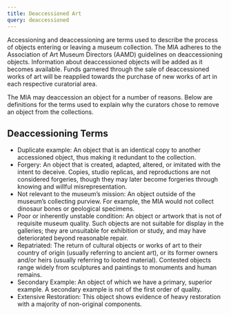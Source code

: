 ```yaml
---
title: Deaccessioned Art
query: deaccessioned
---
```


Accessioning and deaccessioning are terms used to describe the process of objects entering or leaving a museum collection. The MIA adheres to the Association of Art Museum Directors (AAMD) guidelines on deaccessioning objects. Information about deaccessioned objects will be added as it becomes available. Funds garnered through the sale of deaccessioned works of art will be reapplied towards the purchase of new works of art in each respective curatorial area.

The MIA may deaccession an object for a number of reasons. Below are definitions for the terms used to explain why the curators chose to remove an object from the collections.  

## Deaccessioning Terms

* Duplicate example:  An object that is an identical copy to another accessioned object, thus making it redundant to the collection.
* Forgery:   An object that is created, adapted, altered, or imitated with the intent to deceive. Copies, studio replicas, and reproductions are not considered forgeries, though they may later become forgeries through knowing and willful misrepresentation.
* Not relevant to the museum’s mission: An object outside of the museum’s collecting purview. For example, the MIA would not collect dinosaur bones or geological specimens.
* Poor or inherently unstable condition: An object or artwork that is not of requisite museum quality. Such objects are not suitable for display in the galleries; they are unsuitable for exhibition or study, and may have deteriorated beyond reasonable repair.
* Repatriated: The return of cultural objects or works of art to their country of origin (usually referring to ancient art), or its former owners and/or heirs (usually referring to looted material). Contested objects range widely from sculptures and paintings to monuments and human remains.
* Secondary Example: An object of which we have a primary, superior example. A secondary example is not of the first order of quality.
* Extensive Restoration: This object shows evidence of heavy restoration with a majority of non-original components.

